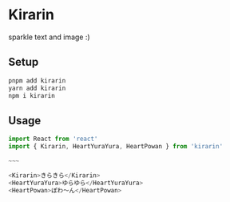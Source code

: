 # Kirarin

sparkle text and image :)

## Setup

```sh
pnpm add kirarin
yarn add kirarin
npm i kirarin
```

## Usage

```js
import React from 'react'
import { Kirarin, HeartYuraYura, HeartPowan } from 'kirarin'

~~~

<Kirarin>きらきら</Kirarin>
<HeartYuraYura>ゆらゆら</HeartYuraYura>
<HeartPowan>ぽわ〜ん</HeartPowan>
```
